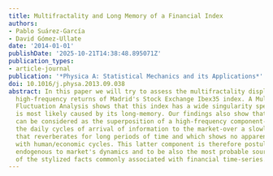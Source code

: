 ```yaml
---
title: Multifractality and Long Memory of a Financial Index
authors:
- Pablo Suárez-García
- David Gómez-Ullate
date: '2014-01-01'
publishDate: '2025-10-21T14:38:48.895071Z'
publication_types:
- article-journal
publication: '*Physica A: Statistical Mechanics and its Applications*'
doi: 10.1016/j.physa.2013.09.038
abstract: In this paper we will try to assess the multifractality displayed by the
  high-frequency returns of Madrid's Stock Exchange Ibex35 index. A Multifractal Detrended
  Fluctuation Analysis shows that this index has a wide singularity spectrum which
  is most likely caused by its long-memory. Our findings also show that this long-memory
  can be considered as the superposition of a high-frequency component-related to
  the daily cycles of arrival of information to the market-over a slowly-varying component
  that reverberates for long periods of time and which shows no apparent relation
  with human/economic cycles. This latter component is therefore postulated to be
  endogenous to market's dynamics and to be also the most probable source of some
  of the stylized facts commonly associated with financial time-series.
---
```

